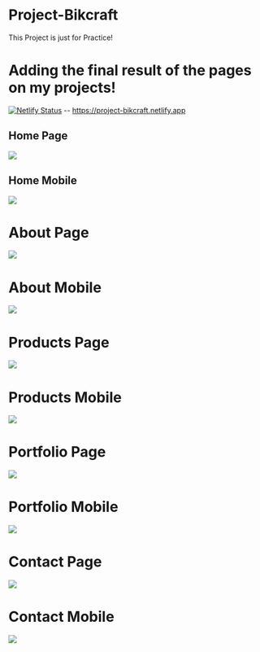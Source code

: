 # Project-Bikcraft

This Project is just for Practice!

# Adding the final result of the pages on my projects!

[![Netlify Status](https://api.netlify.com/api/v1/badges/dcd1d1ab-18ef-43b8-8629-a065998e884e/deploy-status)](https://app.netlify.com/sites/amazing-kare-af0889/deploys) -- https://project-bikcraft.netlify.app

## Home Page

![](Bikcraft-Home.jpg)

## Home Mobile

![](Bikcraft-Home-Mobile.jpg)

# About Page

![](Bikcraft-Sobre.jpg)

# About Mobile

![](Bikcraft-Sobre-Mobile.jpg)

# Products Page

![](Bikcraft-Produtos.jpg)

# Products Mobile

![](Bikcraft-Produtos-Mobile.jpg)

# Portfolio Page

![](Bikcraft-Portfólio.jpg)

# Portfolio Mobile

![](Bikcraft-Portfólio-Mobile.jpg)

# Contact Page

![](Bikcraft-Contato.jpg)

# Contact Mobile

![](Bikcraft-Contato-Mobile.jpg)